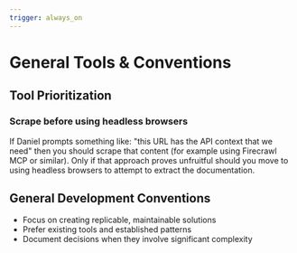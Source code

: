 ```yaml
---
trigger: always_on
---
```


# General Tools & Conventions

## Tool Prioritization

### Scrape before using headless browsers
If Daniel prompts something like: "this URL has the API context that we need" then you should scrape that content (for example using Firecrawl MCP or similar). Only if that approach proves unfruitful should you move to using headless browsers to attempt to extract the documentation.

## General Development Conventions
- Focus on creating replicable, maintainable solutions
- Prefer existing tools and established patterns
- Document decisions when they involve significant complexity
